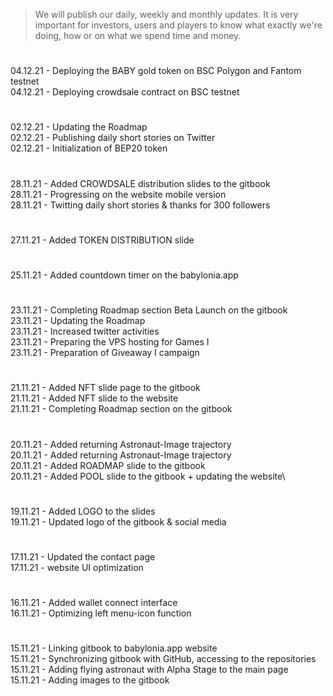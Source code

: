 > We will publish our daily, weekly and monthly updates. It is very important for investors, users and players to know what exactly we're doing, how or on what we spend time and money.
#
04.12.21 - Deploying the BABY gold token on BSC Polygon and Fantom testnet\
04.12.21 - Deploying crowdsale contract on BSC testnet
#
02.12.21 - Updating the Roadmap\
02.12.21 - Publishing daily short stories on Twitter\
02.12.21 - Initialization of BEP20 token
#
28.11.21 - Added CROWDSALE distribution slides to the gitbook\
28.11.21 - Progressing on the website mobile version\
28.11.21 - Twitting daily short stories & thanks for 300 followers
#
27.11.21 - Added TOKEN DISTRIBUTION slide
#
25.11.21 - Added countdown timer on the babylonia.app
#
23.11.21 - Completing Roadmap section Beta Launch on the gitbook\
23.11.21 - Updating the Roadmap\
23.11.21 - Increased twitter activities\
23.11.21 - Preparing the VPS hosting for Games I\
23.11.21 - Preparation of Giveaway I campaign
#
21.11.21 - Added NFT slide page to the gitbook\
21.11.21 - Added NFT slide to the website\
21.11.21 - Completing Roadmap section on the gitbook
#
20.11.21 - Added returning Astronaut-Image trajectory\
20.11.21 - Added returning Astronaut-Image trajectory\
20.11.21 - Added ROADMAP slide to the gitbook\
20.11.21 - Added POOL slide to the gitbook + updating the website\
#
19.11.21 - Added LOGO to the slides\
19.11.21 - Updated logo of the gitbook & social media
#
17.11.21 - Updated the contact page\
17.11.21 - website UI optimization
#
16.11.21 - Added wallet connect interface\
16.11.21 - Optimizing left menu-icon function
#
15.11.21 - Linking gitbook to babylonia.app website\
15.11.21 - Synchronizing gitbook with GitHub, accessing to the repositories\
15.11.21 - Adding flying astronaut with Alpha Stage to the main page\
15.11.21 - Adding images to the gitbook
